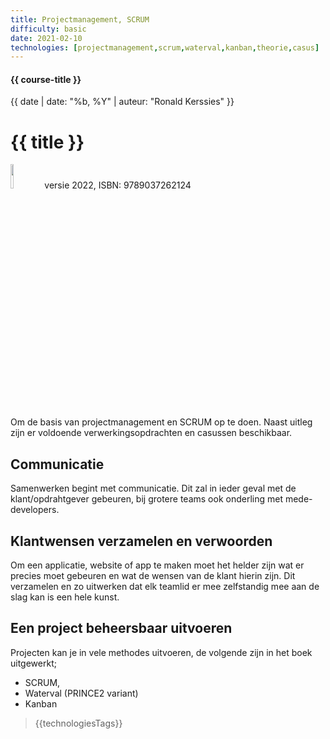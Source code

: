 ```yaml
---
title: Projectmanagement, SCRUM
difficulty: basic
date: 2021-02-10
technologies: [projectmanagement,scrum,waterval,kanban,theorie,casus]
---
```


#### {{ course-title }}
{{ date | date: "%b, %Y" | auteur: "Ronald Kerssies" }}

# {{ title }}

<img src="{{ '/_assets/projecten/boekProjectmanagement.jpg' | url }}" style="width:10%;">
versie 2022, ISBN: 9789037262124

Om de basis van projectmanagement en SCRUM op te doen.
Naast uitleg zijn er voldoende verwerkingsopdrachten en casussen beschikbaar. 


## Communicatie
Samenwerken begint met communicatie. Dit zal in ieder geval met de klant/opdrahtgever
gebeuren, bij grotere teams ook onderling met mede-developers.

## Klantwensen verzamelen en verwoorden
Om een applicatie, website of app te maken moet het helder zijn wat er precies moet gebeuren
en wat de wensen van de klant hierin zijn. Dit verzamelen en zo uitwerken dat elk teamlid er mee 
zelfstandig mee aan de slag kan is een hele kunst.

## Een project beheersbaar uitvoeren
Projecten kan je in vele methodes uitvoeren, de volgende zijn in het boek uitgewerkt;
* SCRUM,
* Waterval (PRINCE2 variant)
* Kanban


> {{technologiesTags}}
